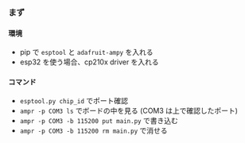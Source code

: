 ### まず

#### 環境

- pip で `esptool` と `adafruit-ampy` を入れる
- esp32 を使う場合、cp210x driver を入れる

#### コマンド

- `esptool.py chip_id` でポート確認
- `ampr -p COM3 ls` でボードの中を見る (COM3 は上で確認したポート)
- `ampr -p COM3 -b 115200 put main.py` で書き込む
- `ampr -p COM3 -b 115200 rm main.py` で消せる
